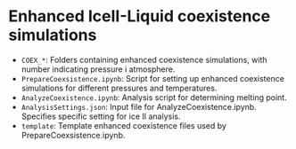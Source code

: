 # Enhanced IceII-Liquid coexistence simulations

* ```COEX_*```: Folders containing enhanced coexistence simulations, with number indicating pressure i atmosphere.
* ```PrepareCoexsistence.ipynb```: Script for setting up enhanced coexistence simulations for different pressures and temperatures.
* ```AnalyzeCoexistence.ipynb```: Analysis script for determining melting point.
* ```AnalysisSettings.json```: Input file for AnalyzeCoexistence.ipynb. Specifies specific setting for ice II analysis.
* ```template```: Template enhanced coexistence files used by PrepareCoexsistence.ipynb.